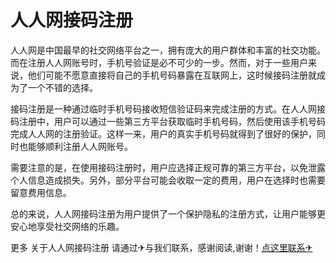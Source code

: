 # 人人网接码注册

人人网是中国最早的社交网络平台之一，拥有庞大的用户群体和丰富的社交功能。而在注册人人网账号时，手机号验证是必不可少的一步。然而，对于一些用户来说，他们可能不愿意直接将自己的手机号码暴露在互联网上，这时候接码注册就成为了一个不错的选择。

接码注册是一种通过临时手机号码接收短信验证码来完成注册的方式。在人人网接码注册中，用户可以通过一些第三方平台获取临时手机号码，然后使用该手机号码完成人人网的注册验证。这样一来，用户的真实手机号码就得到了很好的保护，同时也能够顺利注册人人网账号。

需要注意的是，在使用接码注册时，用户应选择正规可靠的第三方平台，以免泄露个人信息造成损失。另外，部分平台可能会收取一定的费用，用户在选择时也需要留意费用信息。

总的来说，人人网接码注册为用户提供了一个保护隐私的注册方式，让用户能够更安心地享受社交网络的乐趣。

更多 关于人人网接码注册 请通过✈与我们联系，感谢阅读,谢谢！[点这里联系✈](https://a.k02.cc)